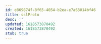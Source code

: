 ```yaml
---
id: e869874f-8f65-4054-b2ea-e7a63014bf46
title: sslProto
desc: ''
updated: 1618573870492
created: 1618573870492
stub: true
---
```



